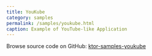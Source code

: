 ```yaml
---
title: YouKube
category: samples
permalink: /samples/youkube.html
caption: Example of YouTube-like Application
---
```


Browse source code on GitHub: [ktor-samples-youkube](https://github.com/ktorio/ktor/tree/master/ktor-samples/ktor-samples-youkube)

